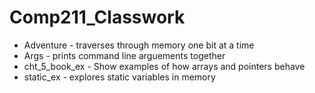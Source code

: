 # Comp211_Classwork
* Adventure - traverses through memory one bit at a time 
* Args - prints command line arguements together
* cht_5_book_ex - Show examples of how arrays and pointers behave
* static_ex - explores static variables in memory
